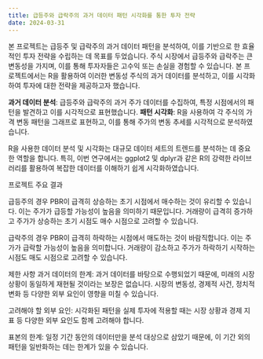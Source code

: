 ```yaml
---
title: 급등주와 급락주의 과거 데이터 패턴 시각화를 통한 투자 전략
date: 2024-03-31
---
```


본 프로젝트는 급등주 및 급락주의 과거 데이터 패턴을 분석하여, 이를 기반으로 한 효율적인 투자 전략을 수립하는 데 목표를 두었습니다. 주식 시장에서 급등주와 급락주는 큰 변동성을 가지며, 이를 통해 투자자들은 고수익 또는 손실을 경험할 수 있습니다. 본 프로젝트에서는 R을 활용하여 이러한 변동성 주식의 과거 데이터를 분석하고, 이를 시각화하여 투자에 대한 전략을 제공하고자 했습니다.

<!--more-->

**과거 데이터 분석**: 급등주와 급락주의 과거 주가 데이터를 수집하여, 특정 시점에서의 패턴을 발견하고 이를 시각적으로 표현했습니다.
**패턴 시각화**: R을 사용하여 각 주식의 가격 변동 패턴을 그래프로 표현하고, 이를 통해 주가의 변동 추세를 시각적으로 분석하였습니다.

R을 사용한 데이터 분석 및 시각화는 대규모 데이터 세트의 트렌드를 분석하는 데 중요한 역할을 합니다. 특히, 이번 연구에서는 ggplot2 및 dplyr과 같은 R의 강력한 라이브러리를 활용하여 복잡한 데이터를 이해하기 쉽게 시각화하였습니다.

프로젝트 주요 결과

급등주의 경우
PBR이 급격히 상승하는 초기 시점에서 매수하는 것이 유리할 수 있습니다. 이는 주가가 급등할 가능성이 높음을 의미하기 때문입니다.
거래량이 급격히 증가하고 주가가 상승하는 초기 시점도 매수 시점으로 고려할 수 있습니다.

급락주의 경우
PBR이 급격히 하락하는 시점에서 매도하는 것이 바람직합니다. 이는 주가가 급락할 가능성이 높음을 의미합니다.
거래량이 감소하고 주가가 하락하기 시작하는 시점도 매도 시점으로 고려할 수 있습니다.

제한 사항
과거 데이터의 한계: 과거 데이터를 바탕으로 수행되었기 때문에, 미래의 시장 상황이 동일하게 재현될 것이라는 보장은 없습니다. 시장의 변동성, 경제적 사건, 정치적 변화 등 다양한 외부 요인이 영향을 미칠 수 있습니다.

고려해야 할 외부 요인: 시각화된 패턴을 실제 투자에 적용할 때는 시장 상황과 경제 지표 등 다양한 외부 요인도 함께 고려해야 합니다.

표본의 한계: 일정 기간 동안의 데이터만을 분석 대상으로 삼았기 때문에, 이 기간 외의 패턴을 일반화하는 데는 한계가 있을 수 있습니다.